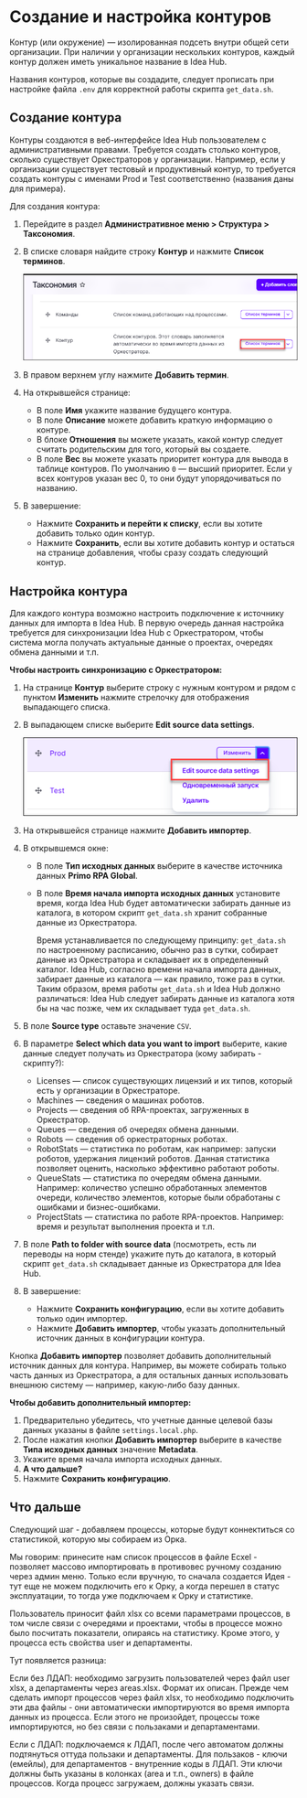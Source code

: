# Создание и настройка контуров

Контур (или окружение) — изолированная подсеть внутри общей сети организации. При наличии у организации нескольких контуров, каждый контур должен иметь уникальное название в Idea Hub.

Названия контуров, которые вы создадите, следует прописать при настройке файла `.env` для корректной работы скрипта `get_data.sh`.

## Создание контура

Контуры создаются в веб-интерфейсе Idea Hub пользователем с административными правами. Требуется создать столько контуров, сколько существует Оркестраторов у организации. Например, если у организации существует тестовый и продуктивный контур, то требуется создать контуры с именами Prod и Test соответственно (названия даны для примера).

Для создания контура:
1. Перейдите в раздел **Административное меню > Структура > Таксономия**.
1. В списке словаря найдите строку **Контур** и нажмите **Список терминов**.

   ![Таксономия](<../../../idea-hub/resources/admin/installation/taxonomy.png>)

1. В правом верхнем углу нажмите **Добавить термин**.
1. На открывшейся странице:
   * В поле **Имя** укажите название будущего контура.
   * В поле **Описание** можете добавить краткую информацию о контуре.
   * В блоке **Отношения** вы можете указать, какой контур следует считать родительским для того, который вы создаете.
   * В поле **Вес** вы можете указать приоритет контура для вывода в таблице контуров. По умолчанию `0` — высший приоритет. Если у всех контуров указан вес 0, то они будут упорядочиваться по названию.
1. В завершение:
   * Нажмите **Сохранить и перейти к списку**, если вы хотите добавить только один контур.
   * Нажмите **Сохранить**, если вы хотите добавить контур и остаться на странице добавления, чтобы сразу создать следующий контур.
   

## Настройка контура

Для каждого контура возможно настроить подключение к источнику данных для импорта в Idea Hub. В первую очередь данная настройка требуется для синхронизации Idea Hub с Оркестратором, чтобы система могла получать актуальные данные о проектах, очередях обмена данными и т.п.

**Чтобы настроить синхронизацию с Оркестратором:**

1. На странице **Контур** выберите строку с нужным контуром и рядом с пунктом **Изменить** нажмите стрелочку для отображения выпадающего списка.
1. В выпадающем списке выберите **Edit source data settings**.
  
   ![Edit source data settings](<../../../idea-hub/resources/admin/installation/env-overview-list-menu.png>)

1. На открывшейся странице нажмите **Добавить импортер**. 
1. В открывшемся окне:
   * В поле **Тип исходных данных** выберите в качестве источника данных **Primo RPA Global**.
   * В поле **Время начала импорта исходных данных** установите время, когда Idea Hub будет автоматически забирать данные из каталога, в котором скрипт `get_data.sh` хранит собранные данные из Оркестратора.
   
     Время устанавливается по следующему принципу: `get_data.sh` по настроенному расписанию, обычно раз в сутки, собирает данные из Оркестратора и складывает их в определенный каталог. Idea Hub, согласно времени начала импорта данных, забирает данные из каталога — как правило, тоже раз в сутки. Таким образом, время работы `get_data.sh` и Idea Hub должно различаться: Idea Hub следует забирать данные из каталога хотя бы на час позже, чем их складывает туда `get_data.sh`.
1. В поле **Source type** оставьте значение `CSV`.
1. В параметре **Select which data you want to import** выберите, какие данные следует получать из Оркестратора (кому забирать - скрипту?):
   * Licenses — список существующих лицензий и их типов, который есть у организации в Оркестраторе. 
   * Machines — сведения о машинах роботов.
   * Projects — сведения об RPA-проектах, загруженных в Оркестратор.
   * Queues — сведения об очередях обмена данными.
   * Robots — сведения об оркестраторных роботах.
   * RobotStats — статистика по роботам, как например: запуски роботов, удержания лицензий роботов. Данная статистика позволяет оценить, насколько эффективно работают роботы. 
   * QueueStats — статистика по очередям обмена данными. Например: количество успешно обработанных элементов очереди, количество элементов, которые были обработаны с ошибками и бизнес-ошибками.
   * ProjectStats — статистика по работе RPA-проектов. Например: время и результат выполнения проекта и т.п.
1. В поле **Path to folder with source data** (посмотреть, есть ли переводы на норм стенде) укажите путь до каталога, в который скрипт `get_data.sh` складывает данные из Оркестратора для Idea Hub. 
1. В завершение:
   * Нажмите **Сохранить конфигурацию**, если вы хотите добавить только один импортер.
   * Нажмите **Добавить импортер**, чтобы указать дополнительный источник данных в конфигурации контура.

Кнопка **Добавить импортер** позволяет добавить дополнительный источник данных для контура. Например, вы можете собирать только часть данных из Оркестратора, а для остальных данных использовать внешнюю систему — например, какую-либо базу данных. 

**Чтобы добавить дополнительный импортер:**

1. Предварительно убедитесь, что учетные данные целевой базы данных указаны в файле `settings.local.php`.
1. После нажатия кнопки **Добавить импортер** выберите в качестве **Типа исходных данных** значение **Metadata**. 
1. Укажите время начала импорта исходных данных.
1. **А что дальше?**
1. Нажмите **Сохранить конфигурацию**.



## Что дальше
Следующий шаг - добавляем процессы, которые будут коннектиться со статистикой, которую мы собираем из Орка.

Мы говорим: принесите нам список процессов в файле Ecxel - позволяет массово импортировать в противовес ручному созданию через админ меню. Только если вручную, то сначала создается Идея - тут еще не можем подключить его к Орку, а когда перешел в статус эксплуатации, то тогда уже подключаем к Орку и статистике.

Пользователь приносит файл xlsx со всеми параметрами процессов, в том числе связи с очередями и проектами, чтобы в процессе можно было посчитать показатели, опираясь на статистику. Кроме этого, у процесса есть свойства user и департаменты.

Тут появляется разница:

Если без ЛДАП: необходимо загрузить пользователей через файл user xlsx, а департаменты через areas.xlsx. Формат их описан. Прежде чем сделать импорт процессов через файл xlsx, то необходимо подключить эти два файлы - они автоматически импортируются во время импорта данных из процесса. Если этого не произойдет, процессы тоже импортируются, но без связи с пользаками и департаментами.


Если с ЛДАП: подключаемся к ЛДАП, после чего автоматом должны подтянуться оттуда пользаки и департаменты. Для пользаков - ключи (емейлы), для департаментов - внутренние коды в ЛДАП. Эти ключи должны быть указаны в колонках (area и т.п., owners) в файле процессов. Когда процесс загружаем, должны указать связи. 
